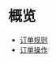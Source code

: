 <meta http-equiv="content-type" content="text/html;charset=utf-8">

# 概览


* [订单规则](/order/rule)
* [订单操作](/order/operate)
